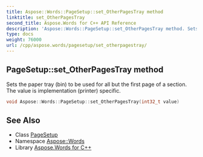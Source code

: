 ```yaml
---
title: Aspose::Words::PageSetup::set_OtherPagesTray method
linktitle: set_OtherPagesTray
second_title: Aspose.Words for C++ API Reference
description: 'Aspose::Words::PageSetup::set_OtherPagesTray method. Sets the paper tray (bin) to be used for all but the first page of a section. The value is implementation (printer) specific in C++.'
type: docs
weight: 76000
url: /cpp/aspose.words/pagesetup/set_otherpagestray/
---
```

## PageSetup::set_OtherPagesTray method


Sets the paper tray (bin) to be used for all but the first page of a section. The value is implementation (printer) specific.

```cpp
void Aspose::Words::PageSetup::set_OtherPagesTray(int32_t value)
```

## See Also

* Class [PageSetup](../)
* Namespace [Aspose::Words](../../)
* Library [Aspose.Words for C++](../../../)
